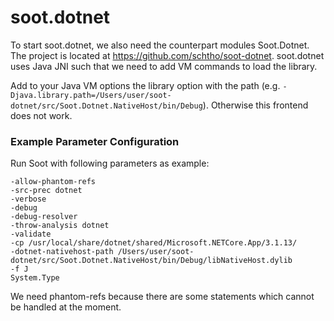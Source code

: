 # soot.dotnet
To start soot.dotnet, we also need the counterpart modules Soot.Dotnet. The project is located at https://github.com/schtho/soot-dotnet.
soot.dotnet uses Java JNI such that we need to add VM commands to load the library.

Add to your Java VM options the library option with the path (e.g. `-Djava.library.path=/Users/user/soot-dotnet/src/Soot.Dotnet.NativeHost/bin/Debug`). Otherwise this frontend does not work.

### Example Parameter Configuration
Run Soot with following parameters as example:
```
-allow-phantom-refs
-src-prec dotnet
-verbose
-debug
-debug-resolver
-throw-analysis dotnet
-validate
-cp /usr/local/share/dotnet/shared/Microsoft.NETCore.App/3.1.13/
-dotnet-nativehost-path /Users/user/soot-dotnet/src/Soot.Dotnet.NativeHost/bin/Debug/libNativeHost.dylib
-f J
System.Type
```
We need phantom-refs because there are some statements which cannot be handled at the moment.